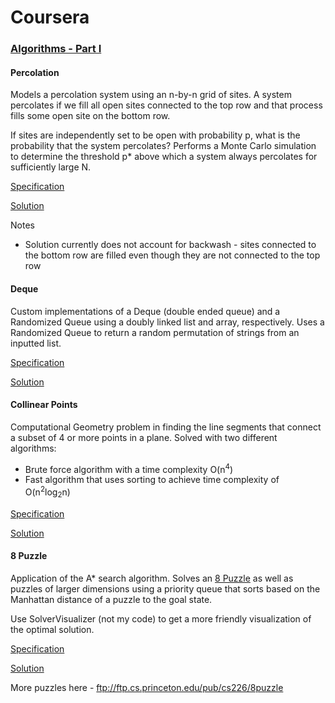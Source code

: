 # Coursera

### [Algorithms - Part I](https://www.coursera.org/learn/algorithms-part1/home/welcome)

#### Percolation

Models a percolation system using an n-by-n grid of sites. A system percolates if we fill all open sites connected to the top row 
and that process fills some open site on the bottom row.

If sites are independently set to be open with probability p, what is the probability that the system percolates?
Performs a Monte Carlo simulation to determine the threshold p* above which a system always percolates for sufficiently large N.

[Specification](https://coursera.cs.princeton.edu/algs4/assignments/percolation/specification.php)

[Solution](https://github.com/duncanpharvey/coursera/tree/master/Percolation)

Notes
- Solution currently does not account for backwash - sites connected to the bottom row are filled even though they are not connected
to the top row

#### Deque

Custom implementations of a Deque (double ended queue) and a Randomized Queue using a doubly linked list and array, respectively.
Uses a Randomized Queue to return a random permutation of strings from an inputted list.

[Specification](https://coursera.cs.princeton.edu/algs4/assignments/queues/specification.php)

[Solution](https://github.com/duncanpharvey/coursera/tree/master/Deque)

#### Collinear Points

Computational Geometry problem in finding the line segments that connect a subset of 4 or more points in a plane. Solved with two different algorithms:
- Brute force algorithm with a time complexity O(n<sup>4</sup>)
- Fast algorithm that uses sorting to achieve time complexity of O(n<sup>2</sup>log<sub>2</sub>n)

[Specification](https://coursera.cs.princeton.edu/algs4/assignments/collinear/specification.php)

[Solution](https://github.com/duncanpharvey/coursera/tree/master/CollinearPoints)

#### 8 Puzzle

Application of the A* search algorithm. Solves an [8 Puzzle](https://en.wikipedia.org/wiki/Sliding_puzzle) as well as puzzles of larger dimensions using a priority queue that sorts based on the Manhattan distance of a puzzle to the goal state.

Use SolverVisualizer (not my code) to get a more friendly visualization of the optimal solution.

[Specification](https://coursera.cs.princeton.edu/algs4/assignments/8puzzle/specification.php)

[Solution](https://github.com/duncanpharvey/coursera/tree/master/8Puzzle)

More puzzles here - ftp://ftp.cs.princeton.edu/pub/cs226/8puzzle
